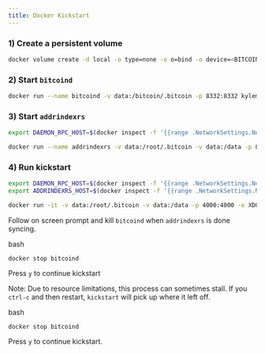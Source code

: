 ```yaml
---
title: Docker Kickstart
---
```


### 1) Create a persistent volume 

```bash
docker volume create -d local -o type=none -o o=bind -o device=<BITCOIN_DATA_DIR>/ data
```

### 2) Start `bitcoind`

```bash
docker run --name bitcoind -v data:/bitcoin/.bitcoin -p 8332:8332 kylemanna/bitcoind:latest -chain=main -rpcallowip=0.0.0.0/0 -rpcbind=0.0.0.0 -rpcuser=rpc -rpcpassword=rpc -listen=1 -server=1 -printtoconsole=1 -addresstype=legacy -txindex=1 -prune=0 -dbcache=4000 -mempoolfullrbf=1
```

### 3) Start `addrindexrs`

```bash
export DAEMON_RPC_HOST=$(docker inspect -f '{{range .NetworkSettings.Networks}}{{.IPAddress}}{{end}}' bitcoind)

docker run --name addrindexrs -v data:/root/.bitcoin -v data:/data -p 8432:8432 -e ADDRINDEXRS_JSONRPC_IMPORT=${ADDRINDEXRS_JSONRPC_IMPORT:-false} counterparty/addrindexrs:v0.4.6 --network=main --indexer-rpc-host=0.0.0.0 --daemon-rpc-host=$DAEMON_RPC_HOST --daemon-rpc-port=8332 --cookie=rpc:rpc -vvv --db-dir=/data/
```

### 4) Run kickstart


```bash
export DAEMON_RPC_HOST=$(docker inspect -f '{{range .NetworkSettings.Networks}}{{.IPAddress}}{{end}}' bitcoind)
export ADDRINDEXRS_HOST=$(docker inspect -f '{{range .NetworkSettings.Networks}}{{.IPAddress}}{{end}}' addrindexrs)

docker run -it -v data:/root/.bitcoin -v data:/data -p 4000:4000 -e XDG_DATA_HOME=/data/ -e XDG_LOG_HOME=/data/ counterparty/counterparty:latest kickstart --mainnet --backend-connect=$DAEMON_RPC_HOST --indexd-connect=$ADDRINDEXRS_HOST --rpc-host=0.0.0.0 -v
```

Follow on screen prompt and kill `bitcoind` when `addrindexrs` is done syncing.

bash
```
docker stop bitcoind
```

Press `y` to continue kickstart 

Note: Due to resource limitations, this process can sometimes stall.  If you `ctrl-c` and then restart, `kickstart` will pick up where it left off.

bash
```
docker stop bitcoind
```

Press `y` to continue kickstart.
